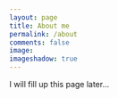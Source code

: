 ```yaml
---
layout: page
title: About me 
permalink: /about
comments: false
image: 
imageshadow: true
---
```


I will fill up this page later...

